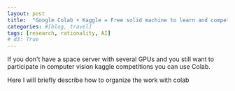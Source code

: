 ```yaml
---
layout: post
title:  "Google Colab + Kaggle = Free solid machine to learn and compete"
categories: #[blog, travel]
tags: [research, rationality, AI]
# d3: True
---
```


If you don't have a space server with several GPUs and you still want to participate in computer vision kaggle competitions 
you can use Colab. 

Here I will briefly describe how to organize the work with colab

<!--more-->

## 